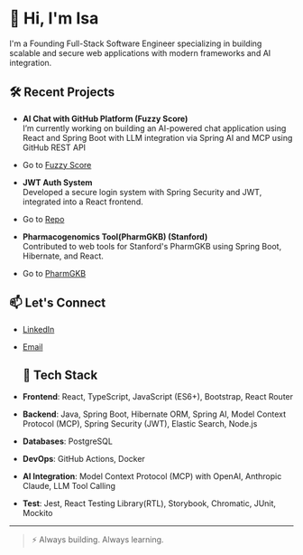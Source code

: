 <!--
**reinertisa/reinertisa** is a ✨ _special_ ✨ repository because its `README.md` (this file) appears on your GitHub profile.

Here are some ideas to get you started:

- 🔭 I’m currently working on ...
- 🌱 I’m currently learning ...
- 👯 I’m looking to collaborate on ...
- 🤔 I’m looking for help with ...
- 💬 Ask me about ...
- 📫 How to reach me: ...
- 😄 Pronouns: ...
- ⚡ Fun fact: ...
-->

# 👋 Hi, I'm Isa

I'm a Founding Full-Stack Software Engineer specializing in building scalable and secure web applications with modern frameworks and AI integration.

## 🛠 Recent Projects

- **AI Chat with GitHub Platform (Fuzzy Score)**  
  I’m currently working on building an AI-powered chat application using React and Spring Boot with LLM integration via Spring AI and MCP using GitHub REST API
- Go to [Fuzzy Score](https://www.fuzzyscore.com)

- **JWT Auth System**  
  Developed a secure login system with Spring Security and JWT, integrated into a React frontend.
- Go to [Repo](https://github.com/reinertisa/spring-token-authentication)

- **Pharmacogenomics Tool(PharmGKB) (Stanford)**  
  Contributed to web tools for Stanford's PharmGKB using Spring Boot, Hibernate, and React.
- Go to [PharmGKB](https://www.pharmgkb.org)

## 📫 Let's Connect

- [LinkedIn](https://www.linkedin.com/in/isa-reinert-6b960826/)
- [Email](mailto:reinert.isa@gmail.com)


  ## 🚀 Tech Stack

- **Frontend**: React, TypeScript, JavaScript (ES6+), Bootstrap, React Router
- **Backend**: Java, Spring Boot, Hibernate ORM, Spring AI, Model Context Protocol (MCP), Spring Security (JWT), Elastic Search, Node.js
- **Databases**: PostgreSQL
- **DevOps**: GitHub Actions, Docker
- **AI Integration**: Model Context Protocol (MCP) with OpenAI, Anthropic Claude, LLM Tool Calling
- **Test**: Jest, React Testing Library(RTL), Storybook, Chromatic, JUnit, Mockito

---

> ⚡ Always building. Always learning.
